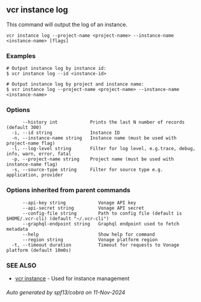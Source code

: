 ## vcr instance log

This command will output the log of an instance.

```
vcr instance log --project-name <project-name> --instance-name <instance-name> [flags]
```

### Examples

```
# Output instance log by instance id:
$ vcr instance log --id <instance-id>

# Output instance log by project and instance name:
$ vcr instance log --project-name <project-name> --instance-name <instance-name>

```

### Options

```
      --history int            Prints the last N number of records (default 300)
  -i, --id string              Instance ID
  -n, --instance-name string   Instance name (must be used with project-name flag)
  -l, --log-level string       Filter for log level, e.g.trace, debug, info, warn, error, fatal
  -p, --project-name string    Project name (must be used with instance-name flag)
  -s, --source-type string     Filter for source type e.g. application, provider
```

### Options inherited from parent commands

```
      --api-key string            Vonage API key
      --api-secret string         Vonage API secret
      --config-file string        Path to config file (default is $HOME/.vcr-cli) (default "~/.vcr-cli")
      --graphql-endpoint string   Graphql endpoint used to fetch metadata
      --help                      Show help for command
      --region string             Vonage platform region
  -t, --timeout duration          Timeout for requests to Vonage platform (default 10m0s)
```

### SEE ALSO

* [vcr instance](vcr_instance.md)	 - Used for instance management

###### Auto generated by spf13/cobra on 11-Nov-2024
